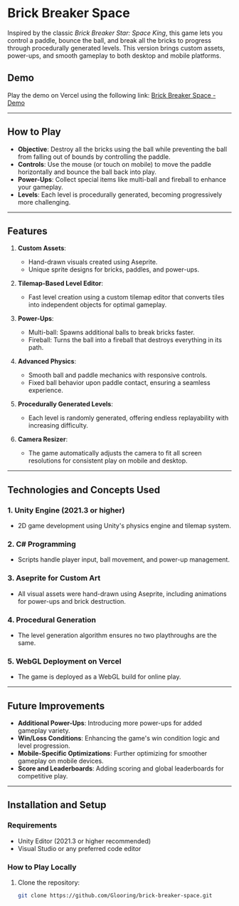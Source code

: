 # Brick Breaker Space

Inspired by the classic *Brick Breaker Star: Space King*, this game lets you control a paddle, bounce the ball, and break all the bricks to progress through procedurally generated levels. This version brings custom assets, power-ups, and smooth gameplay to both desktop and mobile platforms.

## Demo

Play the demo on Vercel using the following link: [Brick Breaker Space - Demo](https://your-vercel-demo-link.vercel.app)

---

## How to Play

- **Objective**: Destroy all the bricks using the ball while preventing the ball from falling out of bounds by controlling the paddle.
- **Controls**: Use the mouse (or touch on mobile) to move the paddle horizontally and bounce the ball back into play.
- **Power-Ups**: Collect special items like multi-ball and fireball to enhance your gameplay.
- **Levels**: Each level is procedurally generated, becoming progressively more challenging.

---

## Features

1. **Custom Assets**:
   - Hand-drawn visuals created using Aseprite.
   - Unique sprite designs for bricks, paddles, and power-ups.

2. **Tilemap-Based Level Editor**:
   - Fast level creation using a custom tilemap editor that converts tiles into independent objects for optimal gameplay.

3. **Power-Ups**:
   - Multi-ball: Spawns additional balls to break bricks faster.
   - Fireball: Turns the ball into a fireball that destroys everything in its path.

4. **Advanced Physics**:
   - Smooth ball and paddle mechanics with responsive controls.
   - Fixed ball behavior upon paddle contact, ensuring a seamless experience.

5. **Procedurally Generated Levels**:
   - Each level is randomly generated, offering endless replayability with increasing difficulty.

6. **Camera Resizer**:
   - The game automatically adjusts the camera to fit all screen resolutions for consistent play on mobile and desktop.

---

## Technologies and Concepts Used

### 1. **Unity Engine (2021.3 or higher)**
   - 2D game development using Unity's physics engine and tilemap system.
   
### 2. **C# Programming**
   - Scripts handle player input, ball movement, and power-up management.

### 3. **Aseprite for Custom Art**
   - All visual assets were hand-drawn using Aseprite, including animations for power-ups and brick destruction.

### 4. **Procedural Generation**
   - The level generation algorithm ensures no two playthroughs are the same.

### 5. **WebGL Deployment on Vercel**
   - The game is deployed as a WebGL build for online play.

---

## Future Improvements

- **Additional Power-Ups**: Introducing more power-ups for added gameplay variety.
- **Win/Loss Conditions**: Enhancing the game's win condition logic and level progression.
- **Mobile-Specific Optimizations**: Further optimizing for smoother gameplay on mobile devices.
- **Score and Leaderboards**: Adding scoring and global leaderboards for competitive play.

---

## Installation and Setup

### Requirements

- Unity Editor (2021.3 or higher recommended)
- Visual Studio or any preferred code editor

### How to Play Locally

1. Clone the repository:
   ```bash
   git clone https://github.com/Glooring/brick-breaker-space.git
